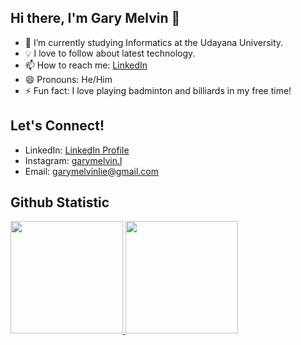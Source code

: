 ## Hi there, I'm Gary Melvin 👋
- 🌱 I’m currently studying Informatics at the Udayana University.
- 💡 I love to follow about latest technology.
- 📫 How to reach me: [LinkedIn](https://www.linkedin.com/in/gary-melvin-lie-589350281/)
- 😄 Pronouns: He/Him
- ⚡ Fun fact: I love playing badminton and billiards in my free time!

## Let's Connect!
- LinkedIn: [LinkedIn Profile](https://www.linkedin.com/in/gary-melvin-lie-589350281/)
- Instagram: [garymelvin.l](https://www.instagram.com/garymelvin.l/)
- Email: [garymelvinlie@gmail.com](mailto:garymelvinlie@gmail.com)

## Github Statistic
<p align="left">
<a href="https://github.com/garymelvin">
  <img height="180em" src="https://github-readme-stats-eight-theta.vercel.app/api?username=garymelvin&show_icons=true&theme=algolia&include_all_commits=true&count_private=true"/>
  <img height="180em" src="https://github-readme-stats-eight-theta.vercel.app/api/top-langs/?username=garymelvin&layout=compact&theme=algolia"/>
</a>
</p>

<!--
**GaryMelvin/garymelvin** is a ✨ _special_ ✨ repository because its `README.md` (this file) appears on your GitHub profile.

Here are some ideas to get you started:

- 🔭 I’m currently working on ...
- 🌱 I’m currently learning ...
- 👯 I’m looking to collaborate on ...
- 🤔 I’m looking for help with ...
- 💬 Ask me about ...
- 📫 How to reach me: ...
- 😄 Pronouns: ...
- ⚡ Fun fact: ...
-->
